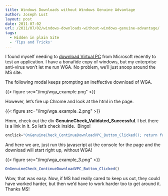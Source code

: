 ```yaml
---
title: Windows Downloads without Windows Genuine Advantage
author: Joseph Lust
layout: post
date: 2011-07-02
url: /2011/07/02/windows-downloads-without-windows-genuine-advantage/
tags:
  - Hidden in plain Site
  - 'Tips and Tricks'
---
```

I found myself needing to [download Virtual PC][1] from Microsoft recently to test an application. I have a bonafide copy of windows, but my enterprise anti-virus won&#8217;t let me run WGA. No problem, we&#8217;ll just snoop around the MS site.

The following modal keeps prompting an ineffective download of WGA.

{{< figure src="/img/wga_example.png" >}}

However, let&#8217;s fire up Chrome and look at the html in the page.

{{< figure src="/img/wga_example_2.png" >}}

Hmm, check out the div **GenuineCheck\_Validated\_Successful**. I bet there is a link in it. So let&#8217;s check inside.  Bingo!

```javascript
onclick="OnGenuineCheck_ContinueDownloadVPC_Button_Clicked(); return false;"
```

And here we are, just run this javascript at the console for the page and the download will start right up, without WGA!

{{< figure src="/img/wga_example_3.png" >}}

```javascript
OnGenuineCheck_ContinueDownloadVPC_Button_Clicked()
```

Wow, that was easy. Now, if MS had really cared to keep us out, they could have worked harder, but then we&#8217;d have to work harder too to get around it. Thanks MS!

 [1]: https://www.microsoft.com/en-us/download/details.aspx?id=3702

